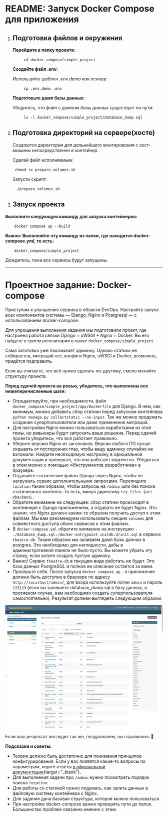 # README: Запуск Docker Compose для приложения


1. ## Подготовка файлов и окружения

	__Перейдите в папку проекта:__

			cd docker_compose/simple_project

	__Создайте файл .env:__

	_Используйте шаблон .env.demo как основу:_

			cp .env.demo .env

	__Подготовьте дамп базы данных:__

	_Убедитесь, что файл с дампом базы данных существует по пути:_

			ls -l docker_compose/simple_project/database_dump.sql

2. ## Подготовка директорий на сервере(хосте)
	С*оздаются директории для дальнейшего монтирования с хост-машины непосредственно в контейнер.*
	
	Сделай файл исполняемым:

		chmod +x prepare_volumes.sh

	Запусти скрипт:

		./prepare_volumes.sh
		
3. ## Запуск проекта

__Выполните следующую команду для запуска контейнеров:__

        docker compose up --build

__Важно: Выполняйте эту команду из папки, где находится docker-compose.yml, то есть:__

        docker_compose/simple_project

Дождитесь, пока все сервисы будут запущены.

----------------------

# Проектное задание: Docker-compose

Приступим к улучшению сервиса в области DevOps. Настройте запуск всех компонентов системы — Django, Nginx и Postgresql — с использованием docker-compose.

Для упрощения выполнения задания мы подготовили проект, где настроена работа связки Django + uWSGI + Nginx + Docker. Вы его найдете в своем репозитории в папке `docker_compose/simple_project`.

Сама заготовка уже показывает админку. Однако статика не собирается, миграций нет, конфиги Nginx, uWSGI и Docker, возможно, придётся подправить.

Если вы считаете, что всё нужно сделать по-другому, смело меняйте структуру проекта.

**Перед сдачей проекта на ревью, убедитесь, что выполнены все нижеперечисленные шаги:**

- Отредактируйте, при необходимости, файл `docker_compose/simple_project/app/Dockerfile` для Django. В нем, как минимум, можно добавить сбор статики перед запуском контейнера `python manage.py collectstatic --no-input`. Так же можно продумать создание суперпользователи или даже применение миграций.
- Для настройки Nginx можно пользоваться наработками из этой темы, но ревьюеры будут запускать ваше решение. Перед сдачей проекта убедитесь, что всё работает правильно.
- Уберите версию Nginx из заголовков. Версии любого ПО лучше скрывать от посторонних глаз, чтобы вашу админку случайно не взломали. Найдите необходимую настройку в официальной документации и проверьте, что она работает корректно. Убедиться в этом можно с помощью «Инструментов разработчика» в браузере.
- Отдавайте статические файлы Django через Nginx, чтобы не нагружать сервис дополнительными запросами. Перепишите `location` таким образом, чтобы запросы на `/admin` шли без поиска статического контента. То есть, минуя директиву `try_files $uri @backend;`.
- Обратите внимание на следующее: сбор статики происходит в контейнере с Django приложением, а отдавать ее будет Nginx. Это значит, что Nginx должен каким-то образом получить доступ к этим файлам. Мы вам рекомендуем использовать секцию `volumes` для совместного доступа обоих сервисов к этим файлам.
- В `docker-compose.yml` обратите внимание на инструкцию `- ./database_dump.sql:/docker-entrypoint-initdb.d/init.sql` в сервисе `theatre-db`. Таким образом мы заливаем дамп базы данных в postgres. Это необходимо для наглядности, дабы в административной панели не было пусто. Вы можете убрать эту строку, если хотите создать пустую админку. 
- Важно! Сервис `theatre-db` в текущем виде работать не будет. Это база данных PostgreSQL и полное ее описание остается за вами.
- Проверьте себя. После запуска `docker compose up -d` приложение должно быть доступно в браузере по адресу `http://localhost/admin/`, для входа используйте логин `admin` и пароль `123123` (если вы заливаете database_dump.sql в базу данных, в противном случае, вам необходимо создать суперпользователя самостоятельно). Результат должен выглядеть следующим образом:

![image](django_example.png)

Если ваш результат выглядит так же, поздравляем, вы справились 🎉

**Подсказки и советы:**

- Теории должно быть достаточно для понимания принципов конфигурирования. Если у вас появятся какие-то вопросы по параметрам, ищите ответы [в официальной документации](https://nginx.org/ru/){target="_blank"}.
- Для выполнения задачи про `/admin` нужно посмотреть порядок поиска `location`.
- Для работы со статикой нужно подумать, как залить данные в файловую систему контейнера с Nginx.
- Для задания дана базовая структура, которой можно пользоваться.
- При настройке docker-compose важно проверять пути до папок. Большинство проблем связанно именно с этим.

